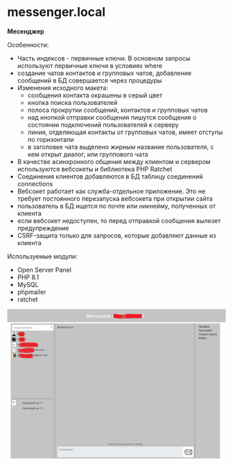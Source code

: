 # messenger.local
**Месенджер**

Особенности:
* Часть индексов - первичные ключи. В основном запросы используют первичные ключи в условиях where
* создание чатов контактов и групповых чатов, добавление сообщений в БД совершается через процедуры
* Изменения исходного макета:
  + сообщения контакта окрашены в серый цвет
  + кнопка поиска пользователей
  + полоса прокрутки сообщений, контактов и групповых чатов
  + над кнопкой отправки сообщения пишутся сообщения о состоянии подключений пользователей к серверу
  + линия, отделяющая контакты от групповых чатов, имеет отступы по горизонтали
  + в заголовке чата выделено жирным название пользователя, с кем открыт диалог, или группового чата
* В качестве асинхронного общения между клиентом и сервером используются вебсокеты и библиотека PHP Ratchet
* Соединения клиентов добавляются в БД таблицу соединений connections
* Вебсокет работает как служба-отдельное приложение. Это не требует постоянного перезапуска вебсокета при открытии сайта
* пользователь в БД ищется по почте или никнейму, полученных от клиента
* если вебсокет недоступен, то перед отправкой сообщения вылезет предупреждение
* CSRF-защита только для запросов, которые добавляют данные из клиента

Используемые модули:
* Open Server Panel
* PHP 8.1
* MySQL
* phpmailer
* ratchet

![Окно чатов](/application/images/demo.png)
